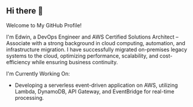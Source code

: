 ## Hi there 👋
Welcome to My GitHub Profile!

 I'm Edwin, a DevOps Engineer and AWS Certified Solutions Architect – Associate with a strong background in cloud computing, automation, and infrastructure migration. I have successfully migrated on-premises legacy systems to the cloud, optimizing performance, scalability, and cost-efficiency while ensuring business continuity.

 I'm Currently Working On:
  - Developing a serverless event-driven application on AWS, utilizing Lambda, DynamoDB, API Gateway, and EventBridge for real-time processing.

  







<!--
**STARGATELIGHT/STARGATELIGHT** is a ✨ _special_ ✨ repository because its `README.md` (this file) appears on your GitHub profile.

Here are some ideas to get you started:

- 🔭 I’m currently working on ...
- 🌱 I’m currently learning ...
- 👯 I’m looking to collaborate on ...
- 🤔 I’m looking for help with ...
- 💬 Ask me about ...
- 📫 How to reach me: ...
- 😄 Pronouns: ...
- ⚡ Fun fact: ...
-->
